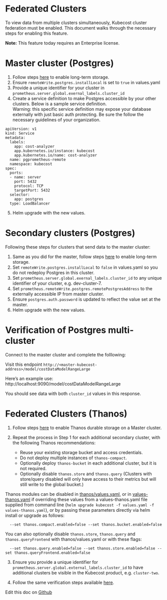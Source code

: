 Federated Clusters
==================

To view data from multiple clusters simultaneously, Kubecost cluster federation must be enabled.
This document walks through the necessary steps for enabling this feature.


**Note:** This feature today requires an Enterprise license.

# Master cluster (Postgres)

1. Follow steps [here](https://github.com/kubecost/docs/blob/master/long-term-storage.md) to enable long-term storage.  
2. Ensure `remoteWrite.postgres.installLocal` is set to `true` in values.yaml  
3. Provide a unique identifier for your cluster in `prometheus.server.global.exernal_labels.cluster_id`  
4. Create a service definition to make Postgres accessible by your other clusters. Below is a sample service definition.  
Warning: this specific service definition may expose your database externally with just basic auth protecting.
Be sure the follow the necessary guidelines of your organization.  

```
apiVersion: v1
kind: Service
metadata:
  labels:
    app: cost-analyzer
    app.kubernetes.io/instance: kubecost
    app.kubernetes.io/name: cost-analyzer
  name: pgprometheus-remote
  namespace: kubecost
spec:
  ports:
  - name: server
    port: 5432
    protocol: TCP
    targetPort: 5432
  selector:
    app: postgres
  type: LoadBalancer
```  
5. Helm upgrade with the new values.  

# Secondary clusters (Postgres)

Following these steps for clusters that send data to the master cluster:

1. Same as you did for the master, follow steps [here](https://github.com/kubecost/docs/blob/master/long-term-storage.md) to enable long-term storage.  
2. Set `remoteWrite.postgres.installLocal` to `false` in values.yaml so you do not redeploy Postgres in this cluster.  
3. Set `prometheus.server.global.exernal_labels.cluster_id` to any unique identifier of your cluster, e.g. dev-cluster-7.  
4. Set `prometheus.remoteWrite.postgres.remotePostgresAddress` to the externally accessible IP from master cluster.  
5. Ensure `postgres.auth.password` is updated to reflect the value set at the master.  
6. Helm upgrade with the new values.  

# Verification of Postgres multi-cluster

Connect to the master cluster and complete the folllowing:

Visit this endpoint `http://<master-kubecost-address>/model/costDataModelRangeLarge`

Here’s an example use: http://localhost:9090/model/costDataModelRangeLarge

You should see data with both `cluster_id` values in this response.


# Federated Clusters (Thanos)

1. Follow steps [here](https://github.com/kubecost/docs/blob/master/long-term-storage.md#option-b-out-of-cluster-storage-thanos) to enable Thanos durable storage on a Master cluster.  

2. Repeat the process in Step 1 for each additional secondary cluster, with the following Thanos recommendations: 
   * Reuse your existing storage bucket and access credentials.
   * Do not deploy multiple instances of `thanos-compact`.
   * Optionally deploy `thanos-bucket` in each additional cluster, but it is not required.
   * Optionally disable `thanos.store` and `thanos.query` (Clusters with store/query disabled will only have access to their metrics but will still write to the global bucket.)
     
Thanos modules can be disabled in [thanos/values.yaml](https://github.com/kubecost/cost-analyzer-helm-chart/blob/master/cost-analyzer/charts/thanos/values.yaml), 
or in [values-thanos.yaml](https://github.com/kubecost/cost-analyzer-helm-chart/blob/develop/cost-analyzer/values-thanos.yaml) if overriding these values from a values-thanos.yaml file supplied from command line (`helm upgrade kubecost -f values.yaml -f values-thanos.yaml`), 
or by passing these parameters directly via helm install or upgrade as follows:  

```
  --set thanos.compact.enabled=false --set thanos.bucket.enabled=false
```

You can also optionally disable `thanos.store`, `thanos.query` and `thanos.queryFrontend` with thanos/values.yaml or with these flags:  

```
  --set thanos.query.enabled=false --set thanos.store.enabled=false --set thanos.queryFrontend.enabled=false
```

3. Ensure you provide a unique identifier for `prometheus.server.global.external_labels.cluster_id` to have additional clusters be visible in the Kubecost product, e.g. `cluster-two`.  

4. Follow the same verification steps available [here](https://github.com/kubecost/docs/blob/master/long-term-storage.md#verify-thanos).  

Edit this doc on [Github](https://github.com/kubecost/docs/blob/master/federated-clusters.md)

<!--- {"article":"4407595946135","section":"4402815636375","permissiongroup":"1500001277122"} --->